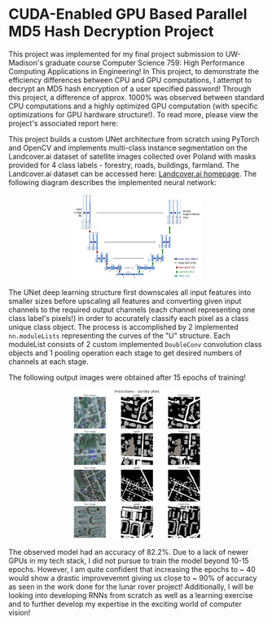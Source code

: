 # CUDA-Enabled GPU Based Parallel MD5 Hash Decryption Project

This project was implemented for my final project submission to UW-Madison's graduate course Computer Science 759: High Performance Computing Applications in Engineering! In This project, to demonstrate the efficiency differences between CPU and GPU computations, I attempt to decrypt an MD5 hash encryption of a user specified password! Through this project, a difference of approx. 1000% was observed between standard CPU computations and a highly optimized GPU computation (with specific optimizations for GPU hardware structure!). To read more, please view the project's associated report here: 

This project builds a custom UNet architecture from scratch using PyTorch and OpenCV and implements multi-class instance segmentation on the Landcover.ai dataset of satellite images collected over Poland with masks provided for 4 class labels - forestry, roads, buildings, farmland. The Landcover.ai dataset can be accessed here: [Landcover.ai homepage](https://landcover.ai.linuxpolska.com/). The following diagram describes the implemented neural network: 


<p align="center"><img src="https://github.com/shlok191/PyTorch_Terrain_Segmentation/blob/main/data/unet-description/u-net-architecture.png" width="50%"></p>

The UNet deep learning structure first downscales all input features into smaller sizes before upscaling all features and converting given input channels to the required output channels (each channel representing one class label's pixels!) in order to accurately classify each pixel as a class unique class object. The process is accomplished by 2 implemented `nn.moduleLists` representing the curves of the "U" structure. Each moduleList consists of 2 custom implemented `DoubleConv` convolution class objects and 1 pooling operation each stage to get desired numbers of channels at each stage.

The following output images were obtained after 15 epochs of training!

<p align="center"><img src="https://github.com/shlok191/PyTorch_Terrain_Segmentation/blob/main/data/results.png" width="50%"></p>

The observed model had an accuracy of 82.2%. Due to a lack of newer GPUs in my tech stack, I did not pursue to train the model beyond 10-15 epochs. However, I am quite confident that increasing the epochs to ~ 40 would show a drastic improvevemnt giving us close to ~ 90% of accuracy as seen in the work done for the lunar rover project! Additionally, I will be looking into developing RNNs from scratch as well as a learning exercise and to further develop my expertise in the exciting world of computer vision!
